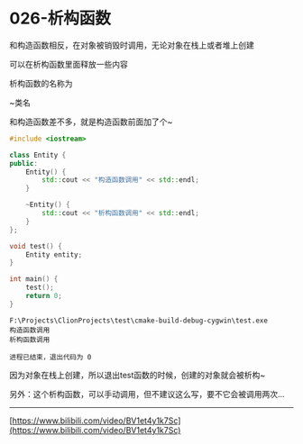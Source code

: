 # 026-析构函数

和构造函数相反，在对象被销毁时调用，无论对象在栈上或者堆上创建

可以在析构函数里面释放一些内容

析构函数的名称为

~类名

和构造函数差不多，就是构造函数前面加了个~

```c++
#include <iostream>

class Entity {
public:
    Entity() {
        std::cout << "构造函数调用" << std::endl;
    }

    ~Entity() {
        std::cout << "析构函数调用" << std::endl;
    }
};

void test() {
    Entity entity;
}

int main() {
    test();
    return 0;
}
```

```
F:\Projects\ClionProjects\test\cmake-build-debug-cygwin\test.exe
构造函数调用
析构函数调用

进程已结束，退出代码为 0
```

因为对象在栈上创建，所以退出test函数的时候，创建的对象就会被析构~

另外：这个析构函数，可以手动调用，但不建议这么写，要不它会被调用两次...

*******
[https://www.bilibili.com/video/BV1et4y1k7Sc](https://www.bilibili.com/video/BV1et4y1k7Sc)
